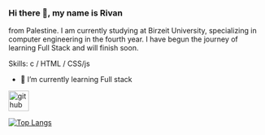 ### Hi there 👋, my name is Rivan
from Palestine. I am currently studying at Birzeit University, specializing in computer engineering in the fourth year. I have begun the journey of learning Full Stack and will finish soon.

Skills: c / HTML / CSS/js


- 🌱 I’m currently learning Full stack 


[<img src='https://cdn.jsdelivr.net/npm/simple-icons@3.0.1/icons/github.svg' alt='github' height='40'>](https://github.com/Rivanjaradat)  

[![Top Langs](https://github-readme-stats.vercel.app/api/top-langs/?username=Rivanjaradat)](https://github.com/anuraghazra/github-readme-stats)

